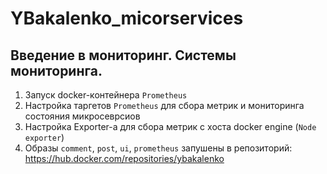 # YBakalenko_micorservices

## Введение в мониторинг. Системы мониторинга.

1. Запуск docker-контейнера `Prometheus`
2. Настройка таргетов `Prometheus` для сбора метрик и мониторинга состояния микросеврсиов
3. Настройка Exporter-а для сбора метрик с хоста docker engine (`Node exporter`)
4. Образы `comment`, `post`, `ui`, `prometheus` запушены в репозиторий:
   https://hub.docker.com/repositories/ybakalenko

